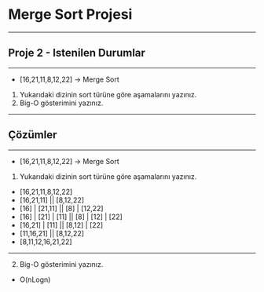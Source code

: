 # Merge Sort Projesi 

***

## Proje 2 - Istenilen Durumlar

***

* [16,21,11,8,12,22] -> Merge Sort

1. Yukarıdaki dizinin sort türüne göre aşamalarını yazınız.
2. Big-O gösterimini yazınız.

***

## Çözümler 

***

* [16,21,11,8,12,22] -> Merge Sort

1. Yukarıdaki dizinin sort türüne göre aşamalarını yazınız.

- [16,21,11,8,12,22]
- [16,21,11] || [8,12,22]
- [16] | [21,11] || [8] | [12,22]
- [16] | [21] | [11] || [8] | [12] | [22]
- [16,21] | [11] || [8,12] | [22]
- [11,16,21] || [8,12,22]
- [8,11,12,16,21,22]

***

2. Big-O gösterimini yazınız.

- O(nLogn)
